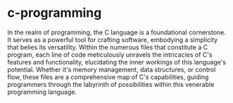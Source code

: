 # c-programming

In the realm of programming, the C language is a foundational cornerstone. It serves as a powerful tool for crafting software, embodying a simplicity that belies its versatility. Within the numerous files that constitute a C program, each line of code meticulously unravels the intricacies of C's features and functionality, elucidating the inner workings of this language's potential. Whether it's memory management, data structures, or control flow, these files are a comprehensive map of C's capabilities, guiding programmers through the labyrinth of possibilities within this venerable programming language.
